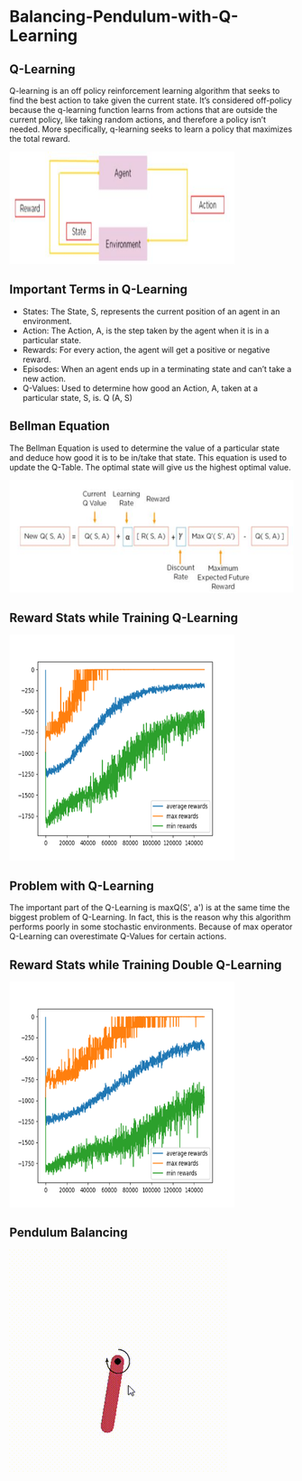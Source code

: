 # Balancing-Pendulum-with-Q-Learning

## Q-Learning
Q-learning is an off policy reinforcement learning algorithm that seeks to find the best action to take given the current state. It’s considered off-policy because the q-learning function learns from actions that are outside the current policy, like taking random actions, and therefore a policy isn’t needed. More specifically, q-learning seeks to learn a policy that maximizes the total reward.

<img src="https://github.com/BhanuPrakashPebbeti/Balancing-Pendulum-with-Q-Learning/blob/main/assets/Q-learning.jfif" width="400" height="200">

## Important Terms in Q-Learning
- States: The State, S, represents the current position of an agent in an environment. 
- Action: The Action, A, is the step taken by the agent when it is in a particular state.
- Rewards: For every action, the agent will get a positive or negative reward.
- Episodes: When an agent ends up in a terminating state and can’t take a new action.
- Q-Values: Used to determine how good an Action, A, taken at a particular state, S, is. Q (A, S)

## Bellman Equation
The Bellman Equation is used to determine the value of a particular state and deduce how good it is to be in/take that state. This equation is used to update the Q-Table. The optimal state will give us the highest optimal value. 

<img src="https://github.com/BhanuPrakashPebbeti/Balancing-Pendulum-with-Q-Learning/blob/main/assets/bellman-equation.jfif" width="600" height="200">

## Reward Stats while Training Q-Learning

<img src="https://github.com/BhanuPrakashPebbeti/Balancing-Pendulum-with-Q-Learning/blob/main/Q-Learning/Statistics.png" width="400" height="400">

## Problem with Q-Learning
  The important part of the Q-Learning is maxQ(S', a') is at the same time the biggest problem of Q-Learning. In fact, this is the reason why this algorithm performs poorly in some stochastic environments. Because of max operator Q-Learning can overestimate Q-Values for certain actions.
  


## Reward Stats while Training Double Q-Learning

<img src="https://github.com/BhanuPrakashPebbeti/Balancing-Pendulum-with-Q-Learning/blob/main/Double-Q-Learning/Statistics.png" width="400" height="400">

## Pendulum Balancing 
![Pendulum_gif](https://github.com/BhanuPrakashPebbeti/Balancing-Pendulum-with-Q-Learning/blob/main/assets/Pendulum-Q.gif)

